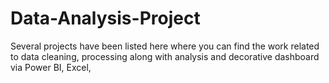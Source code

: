 # Data-Analysis-Project
Several projects have been listed here where you can find the work related to data cleaning, processing along with analysis and decorative dashboard via Power BI, Excel, 
